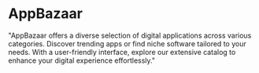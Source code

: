 # AppBazaar
"AppBazaar offers a diverse selection of digital applications across various categories. Discover trending apps or find niche software tailored to your needs. With a user-friendly interface, explore our extensive catalog to enhance your digital experience effortlessly."
